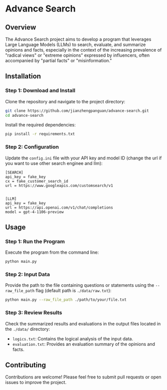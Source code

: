 # Advance Search

## Overview

The Advance Search project aims to develop a program that leverages Large Language Models (LLMs) to search, evaluate, and summarize opinions and facts, especially in the context of the increasing prevalence of "radical views" or "extreme opinions" expressed by influencers, often accompanied by "partial facts" or "misinformation."

## Installation

### Step 1: Download and Install

Clone the repository and navigate to the project directory:

```bash
git clone https://github.com/jianzhengpanguan/advance-search.git
cd advance-search
```

Install the required dependencies:

```bash
pip install -r requirements.txt
```

### Step 2: Configuration

Update the `config.ini` file with your API key and model ID (change the url if you want to use other search enginee and llm):

```
[SEARCH]
api_key = fake_key
cx = fake_customer_search_id
url = https://www.googleapis.com/customsearch/v1


[LLM]
api_key = fake_key
url = https://api.openai.com/v1/chat/completions
model = gpt-4-1106-preview
```

## Usage

### Step 1: Run the Program

Execute the program from the command line:

```bash
python main.py
```

### Step 2: Input Data

Provide the path to the file containing questions or statements using the `--raw_file_path` flag (default path is `./data/raw.txt`):

```bash
python main.py --raw_file_path ./path/to/your/file.txt
```

### Step 3: Review Results

Check the summarized results and evaluations in the output files located in the `./data/` directory:

- `logics.txt`: Contains the logical analysis of the input data.
- `evaluation.txt`: Provides an evaluation summary of the opinions and facts.

## Contributing

Contributions are welcome! Please feel free to submit pull requests or open issues to improve the project.